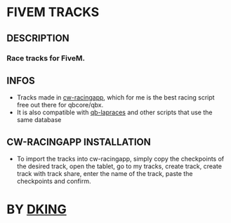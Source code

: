 # FIVEM TRACKS

## DESCRIPTION

### Race tracks for FiveM.

## INFOS

* Tracks made in [cw-racingapp](https://github.com/Coffeelot/cw-racingapp), which for me is the best racing script free out there for qbcore/qbx.
* It is also compatible with [qb-lapraces](https://github.com/qbcore-framework/qb-lapraces) and other scripts that use the same database

## CW-RACINGAPP INSTALLATION

* To import the tracks into cw-racingapp, simply copy the checkpoints of the desired track, open the tablet, go to my tracks, create track, create track with track share, enter the name of the track, paste the checkpoints and confirm.

# BY [DKING](https://github.com/Dking07)